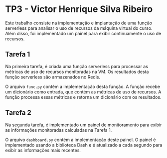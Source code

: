 # TP3 - Victor Henrique Silva Ribeiro

Este trabalho consiste na implementação e implantação de uma função serverless para analisar o uso de recursos da máquina virtual do curso. Além disso, foi implementado um painel para exibir continuamente o uso de recursos.

## Tarefa 1

Na primeira tarefa, é criada uma função serverless para processar as métricas de uso de recursos monitoradas na VM. Os resultados desta função serverless são armazenados no Redis.

O arquivo `func.py` contém a implementação desta função. A função recebe um dicionário como entrada, que contém as métricas de uso de recursos. A função processa essas métricas e retorna um dicionário com os resultados.

## Tarefa 2

Na segunda tarefa, é implementado um painel de monitoramento para exibir as informações monitoradas calculadas na Tarefa 1.

O arquivo `dashboard.py` contém a implementação deste painel. O painel é implementado usando a biblioteca Dash e é atualizado a cada segundo para exibir as informações mais recentes.